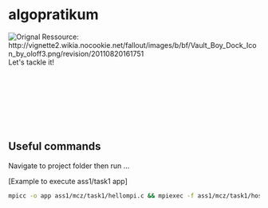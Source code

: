# algopratikum
<div>
<IMG title="Stay cool! :)" alt="Orignal Ressource: http://vignette2.wikia.nocookie.net/fallout/images/b/bf/Vault_Boy_Dock_Icon_by_oloff3.png/revision/20110820161751" style="float: right;margin-left: 10px;" align="right" alt="Banner" border="0" src="https://github.com/FutureApp/stream-processing/raw/master/zzpics/FallOutBoy.png">
<p>
Let's tackle it!
  <br>
  <br>
  <br>
  <br>
  <br>
  <br>
  <br>
  <br>
</p>
</div>

## Useful commands
Navigate to project folder then run ...

[Example to execute ass1/task1 app]
```bash
mpicc -o app ass1/mcz/task1/hellompi.c && mpiexec -f ass1/mcz/task1/hosts  -n 5 ./ass1/mcz/task1/app
```

